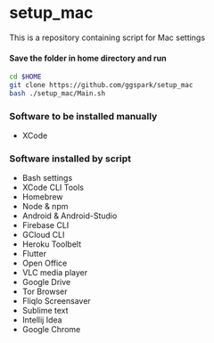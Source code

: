 # setup_mac

This is a repository containing script for Mac settings 

#### Save the folder in home directory and run

```sh
cd $HOME
git clone https://github.com/ggspark/setup_mac 
bash ./setup_mac/Main.sh
```

### Software to be installed manually
* XCode

### Software installed by script
* Bash settings
* XCode CLI Tools
* Homebrew
* Node & npm
* Android & Android-Studio
* Firebase CLI
* GCloud CLI
* Heroku Toolbelt
* Flutter
* Open Office
* VLC media player
* Google Drive
* Tor Browser
* Fliqlo Screensaver
* Sublime text
* Intellij Idea
* Google Chrome

